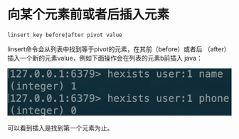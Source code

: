# 向某个元素前或者后插入元素

```text
linsert key before|after pivot value
```

linsert命令会从列表中找到等于pivot的元素，在其前（before）或者后 （after）插入一个新的元素value，例如下面操作会在列表的元素b前插入 java：

![](../../.gitbook/assets/image%20%2878%29.png)

可以看到插入是找到第一个元素为止。

